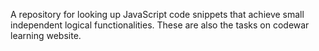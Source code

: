 A repository for looking up JavaScript code snippets that achieve small independent logical functionalities. These are also the tasks on codewar learning website.